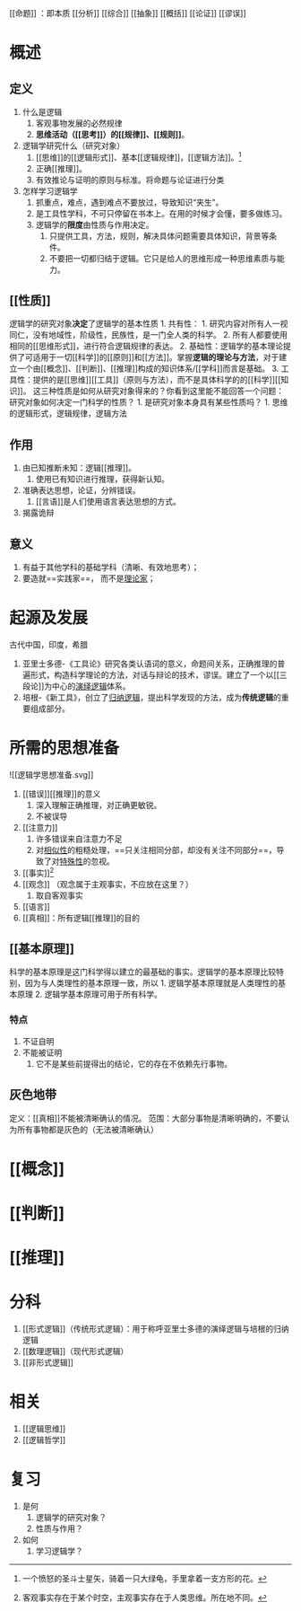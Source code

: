 [[命题]] ：即本质
[[分析]] 
[[综合]] 
[[抽象]] 
[[概括]] 
[[论证]] 
[[谬误]] 
# 概述
## 定义
1. 什么是逻辑
	1. 客观事物发展的必然规律
	2. **思维活动（[[思考]]）的[[规律]]、[[规则]]**。
2. 逻辑学研究什么（研究对象）
	1. [[思维]]的[[逻辑形式]]、基本[[逻辑规律]]，[[逻辑方法]]。[^2]
	2. 正确[[推理]]。
	3. 有效推论与证明的原则与标准。将命题与论证进行分类
3. 怎样学习逻辑学
	1. 抓重点，难点，遇到难点不要放过，导致知识“夹生”。
	2. 是工具性学科，不可只停留在书本上。在用的时候才会懂，要多做练习。
	3. 逻辑学的**限度**由性质与作用决定。
		1. 只提供工具，方法，规则，解决具体问题需要具体知识，背景等条件。
		2. 不要把一切都归结于逻辑。它只是给人的思维形成一种思维素质与能力。
## [[性质]] 
逻辑学的研究对象**决定**了逻辑学的基本性质
	1. 共有性：
		1. 研究内容对所有人一视同仁，没有地域性，阶级性，民族性，是一门全人类的科学。
		2. 所有人都要使用相同的[[思维形式]]，进行符合逻辑规律的表达。
	2. 基础性：逻辑学的基本理论提供了可适用于一切[[科学]]的[[原则]]和[[方法]]。掌握**逻辑的理论与方法**，对于建立一个由[[概念]]、[[判断]]、[[推理]]构成的知识体系/[[学科]]而言是基础。
	3. 工具性：提供的是[[思维]][[工具]]（原则与方法），而不是具体科学的的[[科学]][[知识]]。
这三种性质是如何从研究对象得来的？你看到这里能不能回答一个问题：研究对象如何决定一门科学的性质？
	1. 是研究对象本身具有某些性质吗？
		1. 思维的逻辑形式，逻辑规律，逻辑方法
## 作用
1. 由已知推断未知：逻辑[[推理]]。
	1. 使用已有知识进行推理，获得新认知。
2. 准确表达思想，论证，分辨错误。
	1. [[言语]]是人们使用语言表达思想的方式。
3. 揭露诡辩
## 意义
1. 有益于其他学科的基础学科（清晰、有效地思考）；
2. 要造就==实践家==， 而不是<u>理论家</u>；
# 起源及发展
古代中国，印度，希腊

1. 亚里士多德-《工具论》研究各类认语词的意义，命题间关系，正确推理的普遍形式，构造科学理论的方法，对话与辩论的技术，谬误。建立了一个以[[三段论]]为中心的<u>演绎逻辑</u>体系。
2. 培根-《新工具》，创立了<u>归纳逻辑</u>，提出科学发现的方法，成为**传统逻辑**的重要组成部分。
# 所需的思想准备
![[逻辑学思想准备.svg]]
1. [[错误]][[推理]]的意义
	1. 深入理解正确推理，对正确更敏锐。
	2. 不被误导
2. [[注意力]] 
	1. 许多错误来自注意力不足
	2. 对<u>相似性</u>的粗糙处理，==只关注相同分部，却没有关注不同部分==，导致了对<u>特殊性</u>的忽视。
3. [[事实]][^1]
4. [[观念]] （观念属于主观事实，不应放在这里？）
	1. 取自客观事实
5. [[语言]] 
6. [[真相]]：所有逻辑[[推理]]的目的
## [[基本原理]] 
科学的基本原理是这门科学得以建立的最基础的事实。逻辑学的基本原理比较特别，因为与人类理性的基本原理一致，所以
	1. 逻辑学基本原理就是人类理性的基本原理
	2. 逻辑学基本原理可用于所有科学。
### 特点
1. 不证自明
2. 不能被证明
	1. 它不是某些前提得出的结论，它的存在不依赖先行事物。
## 灰色地带
定义：[[真相]]不能被清晰确认的情况。
范围：大部分事物是清晰明确的，不要认为所有事物都是灰色的（无法被清晰确认）
# [[概念]] 
# [[判断]] 
# [[推理]] 
# 分科
1. [[形式逻辑]]（传统形式逻辑）：用于称呼亚里士多德的演绎逻辑与培根的归纳逻辑
2. [[数理逻辑]]（现代形式逻辑）
3. [[非形式逻辑]] 
# 相关
1. [[逻辑思维]] 
2. [[逻辑哲学]] 
# 复习
1. 是何
	1. 逻辑学的研究对象？
	2. 性质与作用？
2. 如何
	1. 学习逻辑学？




[^1]: 客观事实存在于某个时空，主观事实存在于人类思维。所在地不同。
[^2]: 一个愤怒的圣斗士星矢，骑着一只大绿龟，手里拿着一支方形的花。